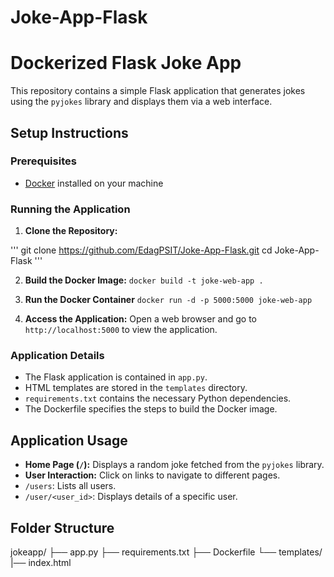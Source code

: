 # Joke-App-Flask

# Dockerized Flask Joke App

This repository contains a simple Flask application that generates jokes using the `pyjokes` library and displays them via a web interface.

## Setup Instructions

### Prerequisites
- [Docker](https://www.docker.com/) installed on your machine

### Running the Application

1. **Clone the Repository:**

'''
git clone https://github.com/EdagPSIT/Joke-App-Flask.git
cd Joke-App-Flask
'''

2. **Build the Docker Image:**
`docker build -t joke-web-app .`

3. **Run the Docker Container**
`docker run -d -p 5000:5000 joke-web-app`


4. **Access the Application:**
Open a web browser and go to `http://localhost:5000` to view the application.

### Application Details

- The Flask application is contained in `app.py`.
- HTML templates are stored in the `templates` directory.
- `requirements.txt` contains the necessary Python dependencies.
- The Dockerfile specifies the steps to build the Docker image.

## Application Usage

- **Home Page (`/`):** Displays a random joke fetched from the `pyjokes` library.
- **User Interaction:** Click on links to navigate to different pages.
- `/users`: Lists all users.
- `/user/<user_id>`: Displays details of a specific user.

## Folder Structure
jokeapp/
├── app.py
├── requirements.txt
├── Dockerfile
└── templates/
    |── index.html


